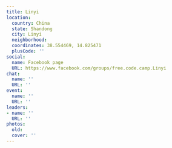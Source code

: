 ```yaml
---
title: Linyi
location:
  country: China
  state: Shandong
  city: Linyi
  neighborhood: 
  coordinates: 38.554469, 14.825471
  plusCode: ''
social:
  name: Facebook page
  URL: https://www.facebook.com/groups/free.code.camp.Linyi
chat:
  name: ''
  URL: ''
event:
  name: ''
  URL: ''
leaders:
- name: ''
  URL: ''
photos:
  old: 
  cover: ''
---
```

